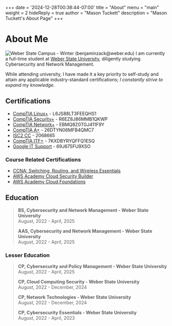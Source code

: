 +++
date = '2024-12-28T00:38:44-07:00'
title = "About"
menu = "main"
weight = 2
hideReply = true
author = "Mason Tuckett"
description = "Mason Tuckett's About Page"
+++
# About Me
![Weber State Campus - Winter (benjaminzack@weber.edu)](/images/weber-state-campus-winter.webp)
I am currently a full-time student at [Weber State University](https://www.weber.edu/AboutWSU/), diligently studying Cybersecurity and Network Management.

While attending university, I have made it a key priority to self-study and attain any applicable industry-standard certifications; *I constantly strive to expand my knowledge.*

## Certifications
- [CompTIA Linux+](https://www.credly.com/badges/f203f7cf-4878-46bc-9ecc-59bbac368615) - L6JS88LT3FEEQHS1
- [CompTIA Security+](https://www.credly.com/badges/e5c5f35c-9955-44db-b70d-42515e078c03) - R6EZ8J86MMB1QKWP
- [CompTIA Network+](https://www.credly.com/badges/621a387b-db51-41db-ae54-b802260cff9f/public_url) - EBMQ8Z0TGJ411F9Y
- [CompTIA A+](https://www.credly.com/badges/abd3d622-44a8-47fe-87b2-71af6b0df9d9) - 26DTYN06MFB4QMC7
- [ISC2 CC](https://www.credly.com/badges/510ba232-b6b8-4280-b215-8d4315bc5dd0/public_url) - 2068665
 - [CompTIA ITF+](https://www.credly.com/badges/6929a3fd-cf3e-4d0b-9a04-00f904d0d6ae) - 7KXDBYRYQFFQ1ESQ
 - [Google IT Support](https://www.coursera.org/account/accomplishments/specialization/69J675FU9XSO) - 69J675FU9XSO

### Course Related Certifications
- [CCNA: Switching, Routing, and Wireless Essentials](https://www.credly.com/badges/2e00ff4f-7b94-4272-80fe-44b9d21db3b1)
- [AWS Academy Cloud Security Builder](https://www.credly.com/badges/2732c774-28fd-4616-b411-389633ef65b9)
- [AWS Academy Cloud Foundations](https://www.credly.com/badges/f86e3988-fa87-4cec-baff-f49d77471ac2)
 
## Education
> __BS, Cybersecurity and Network Management - Weber State University__\
> August, 2022 - April, 2025
>
> __AAS, Cybersecurity and Network Management - Weber State University__\
> August, 2022 - April, 2025

### Lesser Education
> __CP, Cybersecurity and Policy Management - Weber State University__\
> August, 2022 - April, 2025
>
> __CP, Cloud Computing Security - Weber State University__\
> August, 2022 - December, 2024
>
> __CP, Network Technologies - Weber State University__\
> August, 2022 - December, 2024
>
> __CP, Cybersecurity Essentials - Weber State University__\
> August, 2022 - April, 2023
